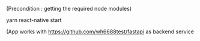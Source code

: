   (Precondition : getting the required node modules)
  
  yarn react-native start  

  (App works with https://github.com/wh6688test/fastapi as backend service
